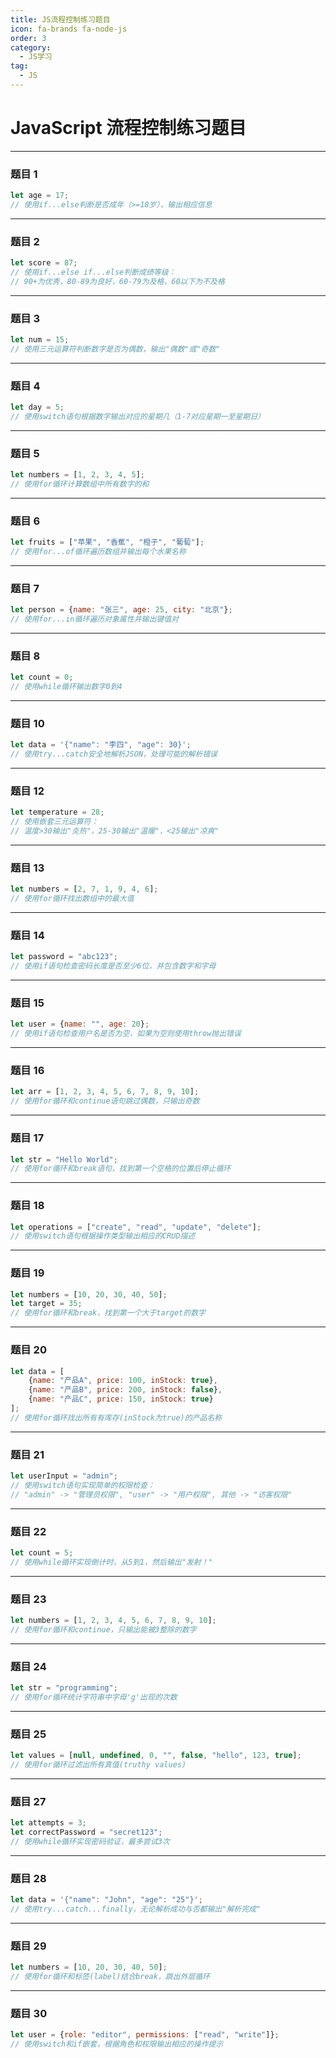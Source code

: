 ```yaml
---
title: JS流程控制练习题目
icon: fa-brands fa-node-js
order: 3
category:
  - JS学习
tag:
  - JS
---
```




# JavaScript 流程控制练习题目

---

### 题目 1
```javascript
let age = 17;
// 使用if...else判断是否成年（>=18岁），输出相应信息
```

---

### 题目 2
```javascript
let score = 87;
// 使用if...else if...else判断成绩等级：
// 90+为优秀，80-89为良好，60-79为及格，60以下为不及格
```

---

### 题目 3
```javascript
let num = 15;
// 使用三元运算符判断数字是否为偶数，输出"偶数"或"奇数"
```

---

### 题目 4
```javascript
let day = 5;
// 使用switch语句根据数字输出对应的星期几（1-7对应星期一至星期日）
```

---

### 题目 5
```javascript
let numbers = [1, 2, 3, 4, 5];
// 使用for循环计算数组中所有数字的和
```

---

### 题目 6
```javascript
let fruits = ["苹果", "香蕉", "橙子", "葡萄"];
// 使用for...of循环遍历数组并输出每个水果名称
```

---

### 题目 7
```javascript
let person = {name: "张三", age: 25, city: "北京"};
// 使用for...in循环遍历对象属性并输出键值对
```

---

### 题目 8
```javascript
let count = 0;
// 使用while循环输出数字0到4
```

---

### 题目 10
```javascript
let data = '{"name": "李四", "age": 30}';
// 使用try...catch安全地解析JSON，处理可能的解析错误
```

---

### 题目 12
```javascript
let temperature = 28;
// 使用嵌套三元运算符：
// 温度>30输出"炎热"，25-30输出"温暖"，<25输出"凉爽"
```

---

### 题目 13
```javascript
let numbers = [2, 7, 1, 9, 4, 6];
// 使用for循环找出数组中的最大值
```

---

### 题目 14
```javascript
let password = "abc123";
// 使用if语句检查密码长度是否至少6位，并包含数字和字母
```

---

### 题目 15
```javascript
let user = {name: "", age: 20};
// 使用if语句检查用户名是否为空，如果为空则使用throw抛出错误
```

---

### 题目 16
```javascript
let arr = [1, 2, 3, 4, 5, 6, 7, 8, 9, 10];
// 使用for循环和continue语句跳过偶数，只输出奇数
```

---

### 题目 17
```javascript
let str = "Hello World";
// 使用for循环和break语句，找到第一个空格的位置后停止循环
```

---

### 题目 18
```javascript
let operations = ["create", "read", "update", "delete"];
// 使用switch语句根据操作类型输出相应的CRUD描述
```

---

### 题目 19
```javascript
let numbers = [10, 20, 30, 40, 50];
let target = 35;
// 使用for循环和break，找到第一个大于target的数字
```

---

### 题目 20
```javascript
let data = [
    {name: "产品A", price: 100, inStock: true},
    {name: "产品B", price: 200, inStock: false},
    {name: "产品C", price: 150, inStock: true}
];
// 使用for循环找出所有有库存(inStock为true)的产品名称
```

---

### 题目 21
```javascript
let userInput = "admin";
// 使用switch语句实现简单的权限检查：
// "admin" -> "管理员权限", "user" -> "用户权限", 其他 -> "访客权限"
```

---

### 题目 22
```javascript
let count = 5;
// 使用while循环实现倒计时，从5到1，然后输出"发射！"
```

---

### 题目 23
```javascript
let numbers = [1, 2, 3, 4, 5, 6, 7, 8, 9, 10];
// 使用for循环和continue，只输出能被3整除的数字
```

---

### 题目 24
```javascript
let str = "programming";
// 使用for循环统计字符串中字母'g'出现的次数
```

---

### 题目 25
```javascript
let values = [null, undefined, 0, "", false, "hello", 123, true];
// 使用for循环过滤出所有真值(truthy values)
```

---

### 题目 27
```javascript
let attempts = 3;
let correctPassword = "secret123";
// 使用while循环实现密码验证，最多尝试3次
```

---

### 题目 28
```javascript
let data = '{"name": "John", "age": "25"}';
// 使用try...catch...finally，无论解析成功与否都输出"解析完成"
```

---

### 题目 29
```javascript
let numbers = [10, 20, 30, 40, 50];
// 使用for循环和标签(label)结合break，跳出外层循环
```

---

### 题目 30
```javascript
let user = {role: "editor", permissions: ["read", "write"]};
// 使用switch和if嵌套，根据角色和权限输出相应的操作提示